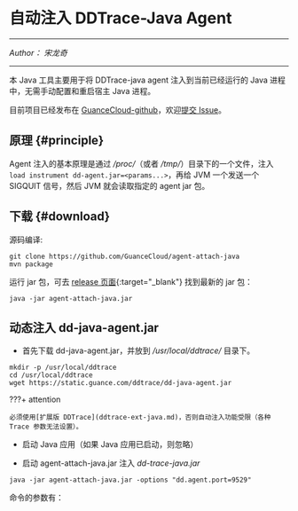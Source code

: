 # 自动注入 DDTrace-Java Agent

-----

*Author： 宋龙奇*

---

本 Java 工具主要用于将 DDTrace-java agent 注入到当前已经运行的 Java 进程中，无需手动配置和重启宿主 Java 进程。

目前项目已经发布在 [GuanceCloud-github](https://github.com/GuanceCloud/agent-attach-java)，欢迎[提交 Issue](https://github.com/GuanceCloud/agent-attach-java/issues/new)。

## 原理 {#principle}

Agent 注入的基本原理是通过 */proc/<Java-PID>*（或者 */tmp/*）目录下的一个文件，注入 `load instrument dd-agent.jar=<params...>`，再给 JVM 一个发送一个 SIGQUIT 信号，然后 JVM 就会读取指定的 agent jar 包。

## 下载 {#download}

源码编译:

```shell
git clone https://github.com/GuanceCloud/agent-attach-java
mvn package
```

运行 jar 包，可去 [release 页面](https://github.com/GuanceCloud/agent-attach-java/releases){:target="_blank"} 找到最新的 jar 包：

```shell
java -jar agent-attach-java.jar
```

## 动态注入 dd-java-agent.jar

- 首先下载 dd-java-agent.jar，并放到 */usr/local/ddtrace/* 目录下。

```shell
mkdir -p /usr/local/ddtrace
cd /usr/local/ddtrace
wget https://static.guance.com/ddtrace/dd-java-agent.jar
```

???+ attention

    必须使用[扩展版 DDTrace](ddtrace-ext-java.md)，否则自动注入功能受限（各种 Trace 参数无法设置）。

- 启动 Java 应用（如果 Java 应用已启动，则忽略）

- 启动 agent-attach-java.jar 注入 *dd-trace-java.jar*

```shell
java -jar agent-attach-java.jar -options "dd.agent.port=9529"
```

命令的参数有：

<!-- options download agent-jar 没有的话 都是默认值 -->
<!-- - download：下个版本(指定版本下载) -- >

- `options`：dd-java-agent [有关的参数](../datakit/ddtrace-java.md#start-options)
- `agent-jar`： dd-java-agent 绝对路径，默认为 */usr/local/ddtrace/dd-java-agent.jar*
